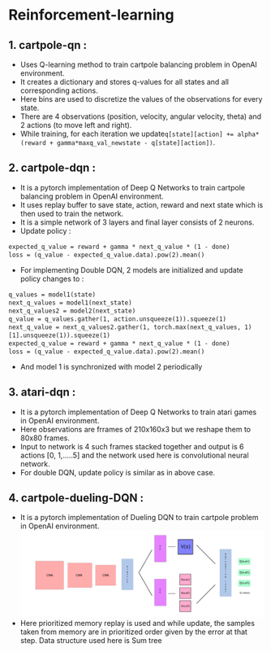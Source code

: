 # Reinforcement-learning </br>
## 1. cartpole-qn :
* Uses Q-learning method to train cartpole balancing problem in OpenAI environment. 
* It creates a dictionary and stores q-values for all states and all corresponding actions.
* Here bins are used to discretize the values of the observations for every state.
* There are 4 observations (position, velocity, angular velocity, theta) and 2 actions (to move left and right).
* While training, for each iteration we update`q[state][action] += alpha*(reward + gamma*maxq_val_newstate - q[state][action])`.

## 2. cartpole-dqn :
* It is a pytorch implementation of Deep Q Networks to train cartpole balancing problem in OpenAI environment.
* It uses replay buffer to save state, action, reward and next state which is then used to train the network.
* It is a simple network of 3 layers and final layer consists of 2 neurons.
* Update policy :
~~~~
expected_q_value = reward + gamma * next_q_value * (1 - done)
loss = (q_value - expected_q_value.data).pow(2).mean()
~~~~
* For implementing Double DQN, 2 models are initialized and update policy changes to :
~~~~
q_values = model1(state)
next_q_values = model1(next_state)
next_q_values2 = model2(next_state)
q_value = q_values.gather(1, action.unsqueeze(1)).squeeze(1)
next_q_value = next_q_values2.gather(1, torch.max(next_q_values, 1)[1].unsqueeze(1)).squeeze(1)
expected_q_value = reward + gamma * next_q_value * (1 - done)
loss = (q_value - expected_q_value.data).pow(2).mean()
~~~~
* And model 1 is synchronized with model 2 periodically

## 3. atari-dqn :
* It is a pytorch implementation of Deep Q Networks to train atari games in OpenAI environment.
* Here observations are frrames of 210x160x3 but we reshape them to 80x80 frames.
* Input to network is 4 such frames stacked together and output is 6 actions [0, 1,.....5] and the network used here is convolutional neural network.
* For double DQN, update policy is similar as in above case.

## 4. cartpole-dueling-DQN :
* It is a pytorch implementation of Dueling DQN to train cartpole problem in OpenAI environment.
![alt text](dueling.png "Network")
* Here prioritized memory replay is used and while update, the samples taken from memory are in prioritized order given by the error at that step. Data structure used here is Sum tree
